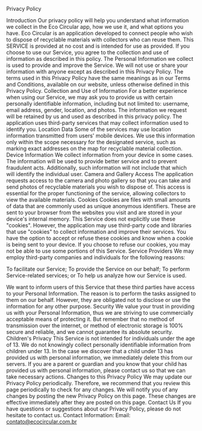 Privacy Policy

Introduction
Our privacy policy will help you understand what information we collect in the Eco Circular app, how we use it, and what options you have.
Eco Circular is an application developed to connect people who wish to dispose of recyclable materials with collectors who can reuse them. This SERVICE is provided at no cost and is intended for use as provided.
If you choose to use our Service, you agree to the collection and use of information as described in this policy. The Personal Information we collect is used to provide and improve the Service. We will not use or share your information with anyone except as described in this Privacy Policy.
The terms used in this Privacy Policy have the same meanings as in our Terms and Conditions, available on our website, unless otherwise defined in this Privacy Policy.
Collection and Use of Information
For a better experience when using our Service, we may ask you to provide us with certain personally identifiable information, including but not limited to: username, email address, gender, location, and photos. The information we request will be retained by us and used as described in this privacy policy.
The application uses third-party services that may collect information used to identify you.
Location Data
Some of the services may use location information transmitted from users' mobile devices. We use this information only within the scope necessary for the designated service, such as marking exact addresses on the map for recyclable material collection.
Device Information
We collect information from your device in some cases. The information will be used to provide better service and to prevent fraudulent acts. Additionally, such information will not include that which will identify the individual user.
Camera and Gallery Access
The application requests access to the camera and photo gallery so that you can take and send photos of recyclable materials you wish to dispose of. This access is essential for the proper functioning of the service, allowing collectors to view the available materials.
Cookies
Cookies are files with small amounts of data that are commonly used as unique anonymous identifiers. These are sent to your browser from the websites you visit and are stored in your device's internal memory.
This Service does not explicitly use these "cookies". However, the application may use third-party code and libraries that use "cookies" to collect information and improve their services. You have the option to accept or refuse these cookies and know when a cookie is being sent to your device. If you choose to refuse our cookies, you may not be able to use some portions of this Service.
Service Providers
We may employ third-party companies and individuals for the following reasons:

To facilitate our Service;
To provide the Service on our behalf;
To perform Service-related services; or
To help us analyze how our Service is used.

We want to inform users of this Service that these third parties have access to your Personal Information. The reason is to perform the tasks assigned to them on our behalf. However, they are obligated not to disclose or use the information for any other purpose.
Security
We value your trust in providing us with your Personal Information, thus we are striving to use commercially acceptable means of protecting it. But remember that no method of transmission over the internet, or method of electronic storage is 100% secure and reliable, and we cannot guarantee its absolute security.
Children's Privacy
This Service is not intended for individuals under the age of 13. We do not knowingly collect personally identifiable information from children under 13. In the case we discover that a child under 13 has provided us with personal information, we immediately delete this from our servers. If you are a parent or guardian and you know that your child has provided us with personal information, please contact us so that we can take necessary actions.
Changes to this Privacy Policy
We may update our Privacy Policy periodically. Therefore, we recommend that you review this page periodically to check for any changes. We will notify you of any changes by posting the new Privacy Policy on this page. These changes are effective immediately after they are posted on this page.
Contact Us
If you have questions or suggestions about our Privacy Policy, please do not hesitate to contact us.
Contact Information:
Email: contato@ecocircular.com.br
